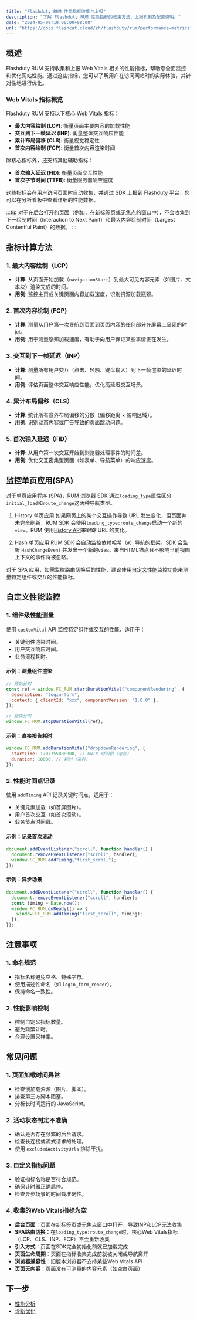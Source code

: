 ```yaml
---
title: "Flashduty RUM 性能指标收集与上报"
description: "了解 Flashduty RUM 性能指标的收集方法、上报机制及配置说明。"
date: "2024-05-09T10:00:00+08:00"
url: "https://docs.flashcat.cloud/zh/flashduty/rum/performance-metrics"
---
```


## 概述

Flashduty RUM 支持收集和上报 Web Vitals 相关的性能指标，帮助您全面监控和优化网站性能。通过这些指标，您可以了解用户在访问网站时的实际体验，并针对性地进行优化。

### Web Vitals 指标概览

Flashduty RUM 支持以下[核心 Web Vitals 指标](https://web.dev/articles/vitals?hl=zh-cn)：

- **最大内容绘制 (LCP)**: 衡量页面主要内容的加载性能
- **交互到下一帧延迟 (INP)**: 衡量整体交互响应性能
- **累计布局偏移 (CLS)**: 衡量视觉稳定性
- **首次内容绘制 (FCP)**: 衡量首次内容渲染时间

除核心指标外，还支持其他辅助指标：

- **首次输入延迟 (FID)**: 衡量页面交互性能
- **首次字节时间 (TTFB)**: 衡量服务器响应速度

这些指标会在用户访问页面时自动收集，并通过 SDK 上报到 Flashduty 平台，您可以在分析看板中查看详细的性能数据。

:::tip
对于在后台打开的页面（例如，在新标签页或无焦点的窗口中），不会收集到下一绘制时间（Interaction to Next Paint）和最大内容绘制时间（Largest Contentful Paint）的数据。
:::

## 指标计算方法

### 1. 最大内容绘制（LCP）

- **计算**: 从页面开始加载（`navigationStart`）到最大可见内容元素（如图片、文本块）渲染完成的时间。
- **用例**: 监控主页或关键页面内容加载速度，识别资源加载瓶颈。

### 2. 首次内容绘制 (FCP)

- **计算**: 测量从用户第一次导航到页面到页面内容的任何部分在屏幕上呈现的时间。
- **用例**: 用于测量感知加载速度，有助于向用户保证某些事情正在发生。

### 3. 交互到下一帧延迟（INP）

- **计算**: 测量所有用户交互（点击、轻触、键盘输入）到下一帧渲染的延迟时间。
- **用例**: 评估页面整体交互响应性能，优化高延迟交互场景。

### 4. 累计布局偏移（CLS）

- **计算**: 统计所有意外布局偏移的分数（偏移距离 × 影响区域）。
- **用例**: 识别动态内容或广告导致的页面跳动问题。

### 5. 首次输入延迟（FID）

- **计算**: 从用户第一次交互开始到浏览器处理事件的时间差。
- **用例**: 优化交互密集型页面（如表单、导航菜单）的响应速度。


## 监控单页应用(SPA)

对于单页应用程序 (SPA)，RUM 浏览器 SDK 通过`loading_type`属性区分`initial_load`和`route_change`这两种导航类型。

1. History 单页应用
如果网页上的某个交互操作导致 URL 发生变化，但页面并未完全刷新，RUM SDK 会使用`loading_type:route_change`启动一个新的`view`。RUM 使用[History API](https://developer.mozilla.org/zh-CN/docs/Web/API/History)来跟踪 URL 的变化。

2. Hash 单页应用
RUM SDK 会自动监控依赖哈希（`#`）导航的框架。SDK 会监听 `HashChangeEvent` 并发出一个新的`view`。来自HTML锚点且不影响当前视图上下文的事件将被忽略。

对于 SPA 应用，如需监控路由切换后的性能，建议使用[自定义性能监控](#自定义性能监控)功能来测量特定组件或交互的性能指标。

## 自定义性能监控

### 1. 组件级性能测量

使用 `customVital` API 监控特定组件或交互的性能，适用于：

- 关键组件渲染时间。
- 用户交互响应时间。
- 业务流程耗时。

#### 示例：测量组件渲染

```javascript
// 开始计时
const ref = window.FC_RUM.startDurationVital("componentRendering", {
  description: "login-form",
  context: { clientId: "xxx", componentVersion: "1.0.0" },
});

// 结束计时
window.FC_RUM.stopDurationVital(ref);
```

#### 示例：直接报告耗时

```javascript
window.FC_RUM.addDurationVital("dropdownRendering", {
  startTime: 1707755888000, // UNIX 时间戳（毫秒）
  duration: 10000, // 耗时（毫秒）
});
```

### 2. 性能时间点记录

使用 `addTiming` API 记录关键时间点，适用于：

- 关键元素加载（如首屏图片）。
- 用户首次交互（如首次滚动）。
- 业务节点时间戳。

#### 示例：记录首次滚动

```javascript
document.addEventListener("scroll", function handler() {
  document.removeEventListener("scroll", handler);
  window.FC_RUM.addTiming("first_scroll");
});
```

#### 示例：异步场景

```javascript
document.addEventListener("scroll", function handler() {
  document.removeEventListener("scroll", handler);
  const timing = Date.now();
  window.FC_RUM.onReady(() => {
    window.FC_RUM.addTiming("first_scroll", timing);
  });
});
```

## 注意事项

### 1. 命名规范

- 指标名称避免空格、特殊字符。
- 使用描述性命名（如 `login_form_render`）。
- 保持命名一致性。

### 2. 性能影响控制

- 控制自定义指标数量。
- 避免频繁计时。
- 合理设置采样率。

## 常见问题
### 1. 页面加载时间异常

- 检查慢加载资源（图片、脚本）。
- 排查第三方脚本阻塞。
- 分析长时间运行的 JavaScript。

### 2. 活动状态判定不准确

- 确认是否存在频繁的后台请求。
- 检查长连接或流式请求的处理。
- 使用 `excludedActivityUrls` 排除干扰。

### 3. 自定义指标问题

- 验证指标名称是否符合规范。
- 确保计时器正确启停。
- 检查异步场景的时间戳准确性。

### 4. 收集的Web Vitals指标为空

- **后台页面**：页面在新标签页或无焦点窗口中打开，导致INP和LCP无法收集
- **SPA路由切换**：在`loading_type:route_change`时，核心Web Vitals指标（LCP、CLS、INP、FCP）不会重新收集
- **引入方式**：页面在SDK完全初始化前就已加载完成
- **页面生命周期**：页面在指标收集完成前就被关闭或导航离开
- **浏览器兼容性**：旧版本浏览器不支持某些Web Vitals API
- **页面无内容**：页面没有可测量的内容元素（如空白页面）


## 下一步

- [性能分析](https://docs.flashcat.cloud/zh/flashduty/rum/performance-analysis)
- [诊断优化](https://docs.flashcat.cloud/zh/flashduty/rum/performance-optimize)
